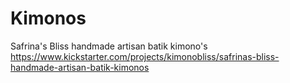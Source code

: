 # Kimonos
Safrina's Bliss handmade artisan batik kimono's
https://www.kickstarter.com/projects/kimonobliss/safrinas-bliss-handmade-artisan-batik-kimonos
